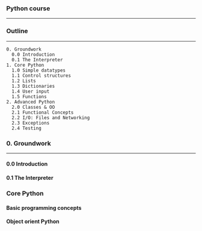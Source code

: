 ### Python course
---

### Outline
---
```
0. Groundwork
  0.0 Introduction
  0.1 The Interpreter
1. Core Python
  1.0 Simple datatypes
  1.1 Control structures
  1.2 Lists
  1.3 Dictionaries
  1.4 User input
  1.5 Functions
2. Advanced Python
  2.0 Classes & OO
  2.1 Functional Concepts
  2.2 I/O: Files and Networking
  2.3 Exceptions
  2.4 Testing
```
### 0. Groundwork
---
#### 0.0 Introduction
#### 0.1 The Interpreter
### Core Python
#### Basic programming concepts
#### Object orient Python
